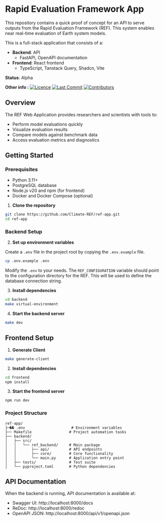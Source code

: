 # Rapid Evaluation Framework App

This repository contains a quick proof of concept for an API to serve outputs from the Rapid Evaluation Framework (REF).
This system enables near real-time evaluation of Earth system models.

This is a full-stack application that consists of a:
* **Backend**: API 
    * FastAPI, OpenAPI documentation
* **Frontend**: React frontend
  * TypeScript, Tanstack Query, Shadcn, Vite

**Status**: Alpha

**Other info :**
[![Licence](https://img.shields.io/github/license/Climate-REF/ref-app.svg)](https://github.com/Climate-REF/climate-ref/blob/main/LICENCE)
[![Last Commit](https://img.shields.io/github/last-commit/Climate-REF/ref-app.svg)](https://github.com/Climate-REF/climate-ref/commits/main)
[![Contributors](https://img.shields.io/github/contributors/Climate-REF/ref-app.svg)](https://github.com/Climate-REF/climate-ref/graphs/contributors)


## Overview

The REF Web Application provides researchers and scientists with tools to:
- Perform model evaluations quickly
- Visualize evaluation results
- Compare models against benchmark data
- Access evaluation metrics and diagnostics

## Getting Started

### Prerequisites

- Python 3.11+
- PostgreSQL database 
- Node.js v20 and npm (for frontend)
- Docker and Docker Compose (optional)

1. **Clone the repository**

```bash
git clone https://github.com/Climate-REF/ref-app.git
cd ref-app
```

### Backend Setup

2. **Set up environment variables**

Create a `.env` file in the project root by copying the `.env.example` file.

```bash
cp .env.example .env
```

Modify the `.env` to your needs.
The `REF_CONFIGURATION` variable should point to the configuration directory for the REF.
This will be used to define the database connection string.

3. **Install dependencies**

```bash
cd backend
make virtual-environment
```

4. **Start the backend server**

```bash
make dev
```

## Frontend Setup

1. **Generate Client**

```bash
make generate-client
```

2. **Install dependencies**

```bash
cd frontend
npm install
```

3. **Start the frontend server**

```bash
npm run dev
```

### Project Structure

```
ref-app/
├─�� .env                     # Environment variables
├── Makefile                 # Project automation tasks
├── backend/
│   ├── src/
│   │   └── ref_backend/     # Main package
│   │       ├── api/         # API endpoints
│   │       ├── core/        # Core functionality
│   │       └── main.py      # Application entry point
│   ├── tests/               # Test suite
│   └── pyproject.toml       # Python dependencies
```

## API Documentation

When the backend is running, API documentation is available at:
- Swagger UI: http://localhost:8000/docs
- ReDoc: http://localhost:8000/redoc
- OpenAPI JSON: http://localhost:8000/api/v1/openapi.json


